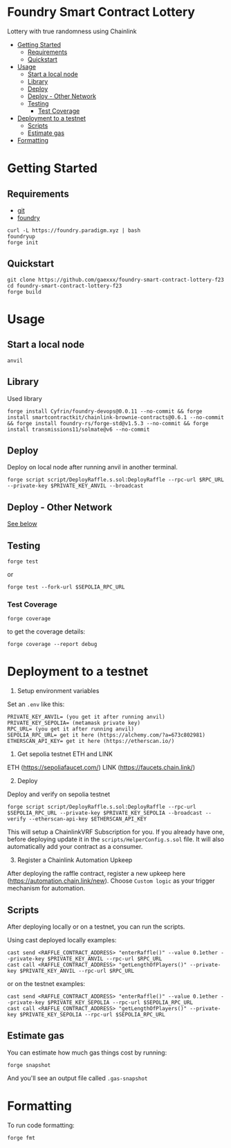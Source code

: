 <!-- @format -->

# Foundry Smart Contract Lottery

Lottery with true randomness using Chainlink

- [Getting Started](#getting-started)
  - [Requirements](#requirements)
  - [Quickstart](#quickstart)
- [Usage](#usage)
  - [Start a local node](#start-a-local-node)
  - [Library](#library)
  - [Deploy](#deploy)
  - [Deploy - Other Network](#deploy---other-network)
  - [Testing](#testing)
    - [Test Coverage](#test-coverage)
- [Deployment to a testnet](#deployment-to-a-testnet)
  - [Scripts](#scripts)
  - [Estimate gas](#estimate-gas)
- [Formatting](#formatting)

# Getting Started

## Requirements

- [git](https://git-scm.com/book/en/v2/Getting-Started-Installing-Git)
- [foundry](https://getfoundry.sh/)

```
curl -L https://foundry.paradigm.xyz | bash
foundryup
forge init
```

## Quickstart

```
git clone https://github.com/gaexxx/foundry-smart-contract-lottery-f23
cd foundry-smart-contract-lottery-f23
forge build
```

# Usage

## Start a local node

```
anvil
```

## Library

Used library

```
forge install Cyfrin/foundry-devops@0.0.11 --no-commit && forge install smartcontractkit/chainlink-brownie-contracts@0.6.1 --no-commit && forge install foundry-rs/forge-std@v1.5.3 --no-commit && forge install transmissions11/solmate@v6 --no-commit
```

## Deploy

Deploy on local node after running anvil in another terminal.

```
forge script script/DeployRaffle.s.sol:DeployRaffle --rpc-url $RPC_URL --private-key $PRIVATE_KEY_ANVIL --broadcast 
```

## Deploy - Other Network

[See below](#deployment-to-a-testnet)

## Testing

```
forge test
```

or

```
forge test --fork-url $SEPOLIA_RPC_URL
```

### Test Coverage

```
forge coverage 
```

to get the coverage details:

```
forge coverage --report debug 
```

# Deployment to a testnet 

1. Setup environment variables

Set an `.env` like this:

```
PRIVATE_KEY_ANVIL= (you get it after running anvil)
PRIVATE_KEY_SEPOLIA= (metamask private key)
RPC_URL= (you get it after running anvil)
SEPOLIA_RPC_URL= get it here (https://alchemy.com/?a=673c802981)
ETHERSCAN_API_KEY= get it here (https://etherscan.io/)
```

1. Get sepolia testnet ETH and LINK

ETH (https://sepoliafaucet.com/)
LINK (https://faucets.chain.link/) 

2. Deploy

Deploy and verify on sepolia testnet

```
forge script script/DeployRaffle.s.sol:DeployRaffle --rpc-url $SEPOLIA_RPC_URL --private-key $PRIVATE_KEY_SEPOLIA --broadcast --verify --etherscan-api-key $ETHERSCAN_API_KEY
```

This will setup a ChainlinkVRF Subscription for you. If you already have one, before deploying update it in the `scripts/HelperConfig.s.sol` file. It will also automatically add your contract as a consumer.

3. Register a Chainlink Automation Upkeep

After deploying the raffle contract, register a new upkeep here (https://automation.chain.link/new). Choose `Custom logic` as your trigger mechanism for automation. 

## Scripts

After deploying locally or on a testnet, you can run the scripts.

Using cast deployed locally examples:

```
cast send <RAFFLE_CONTRACT_ADDRESS> "enterRaffle()" --value 0.1ether --private-key $PRIVATE_KEY_ANVIL --rpc-url $RPC_URL
cast call <RAFFLE_CONTRACT_ADDRESS> "getLengthOfPlayers()" --private-key $PRIVATE_KEY_ANVIL --rpc-url $RPC_URL
```
or on the testnet examples:

```
cast send <RAFFLE_CONTRACT_ADDRESS> "enterRaffle()" --value 0.1ether --private-key $PRIVATE_KEY_SEPOLIA --rpc-url $SEPOLIA_RPC_URL
cast call <RAFFLE_CONTRACT_ADDRESS> "getLengthOfPlayers()" --private-key $PRIVATE_KEY_SEPOLIA --rpc-url $SEPOLIA_RPC_URL
```
## Estimate gas

You can estimate how much gas things cost by running:

```
forge snapshot
```

And you'll see an output file called `.gas-snapshot`

# Formatting

To run code formatting:

```
forge fmt
```